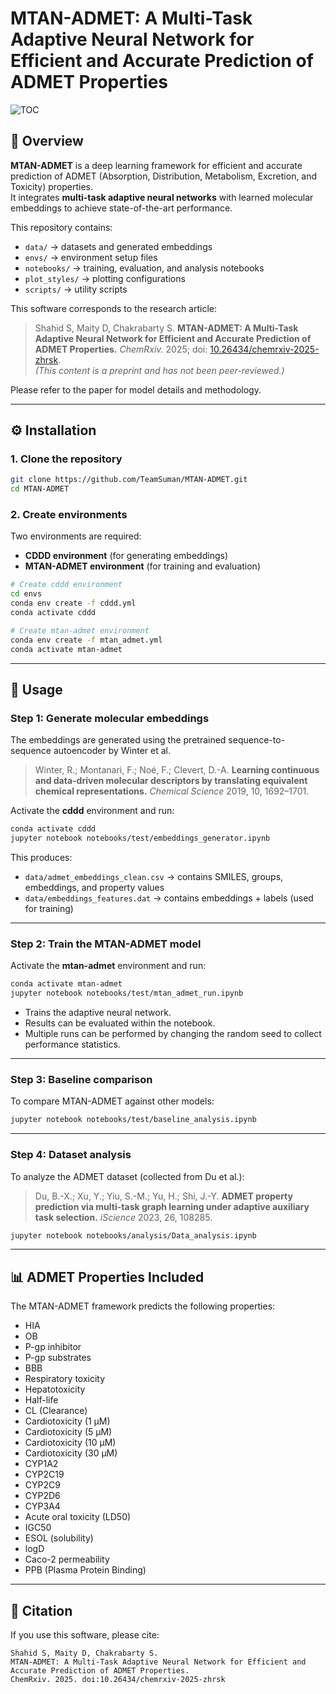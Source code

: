 

# MTAN-ADMET: A Multi-Task Adaptive Neural Network for Efficient and Accurate Prediction of ADMET Properties  

![TOC](TOC_admet.png)  

## 📖 Overview  
**MTAN-ADMET** is a deep learning framework for efficient and accurate prediction of ADMET (Absorption, Distribution, Metabolism, Excretion, and Toxicity) properties.  
It integrates **multi-task adaptive neural networks** with learned molecular embeddings to achieve state-of-the-art performance.  

This repository contains:  
- `data/` → datasets and generated embeddings  
- `envs/` → environment setup files  
- `notebooks/` → training, evaluation, and analysis notebooks  
- `plot_styles/` → plotting configurations  
- `scripts/` → utility scripts  

This software corresponds to the research article:  
> Shahid S, Maity D, Chakrabarty S. **MTAN-ADMET: A Multi-Task Adaptive Neural Network for Efficient and Accurate Prediction of ADMET Properties.** *ChemRxiv.* 2025; doi: [10.26434/chemrxiv-2025-zhrsk](https://doi.org/10.26434/chemrxiv-2025-zhrsk).  
> *(This content is a preprint and has not been peer-reviewed.)*  

Please refer to the paper for model details and methodology.  

---

## ⚙️ Installation  

### 1. Clone the repository  
```bash
git clone https://github.com/TeamSuman/MTAN-ADMET.git
cd MTAN-ADMET
````

### 2. Create environments

Two environments are required:

* **CDDD environment** (for generating embeddings)
* **MTAN-ADMET environment** (for training and evaluation)

```bash
# Create cddd environment
cd envs
conda env create -f cddd.yml
conda activate cddd

# Create mtan-admet environment
conda env create -f mtan_admet.yml
conda activate mtan-admet
```

---

## 🚀 Usage

### Step 1: Generate molecular embeddings

The embeddings are generated using the pretrained sequence-to-sequence autoencoder by Winter et al.

> Winter, R.; Montanari, F.; Noé, F.; Clevert, D.-A. **Learning continuous and data-driven molecular descriptors by translating equivalent chemical representations.** *Chemical Science* 2019, 10, 1692–1701.

Activate the **cddd** environment and run:

```bash
conda activate cddd
jupyter notebook notebooks/test/embeddings_generator.ipynb
```

This produces:

* `data/admet_embeddings_clean.csv` → contains SMILES, groups, embeddings, and property values
* `data/embeddings_features.dat` → contains embeddings + labels (used for training)

---

### Step 2: Train the MTAN-ADMET model

Activate the **mtan-admet** environment and run:

```bash
conda activate mtan-admet
jupyter notebook notebooks/test/mtan_admet_run.ipynb
```

* Trains the adaptive neural network.
* Results can be evaluated within the notebook.
* Multiple runs can be performed by changing the random seed to collect performance statistics.

---

### Step 3: Baseline comparison

To compare MTAN-ADMET against other models:

```bash
jupyter notebook notebooks/test/baseline_analysis.ipynb
```

---

### Step 4: Dataset analysis

To analyze the ADMET dataset (collected from Du et al.):

> Du, B.-X.; Xu, Y.; Yiu, S.-M.; Yu, H.; Shi, J.-Y. **ADMET property prediction via multi-task graph learning under adaptive auxiliary task selection.** *iScience* 2023, 26, 108285.

```bash
jupyter notebook notebooks/analysis/Data_analysis.ipynb
```

---

## 📊 ADMET Properties Included

The MTAN-ADMET framework predicts the following properties:  

- HIA  
- OB  
- P-gp inhibitor  
- P-gp substrates  
- BBB  
- Respiratory toxicity  
- Hepatotoxicity  
- Half-life  
- CL (Clearance)  
- Cardiotoxicity (1 μM)  
- Cardiotoxicity (5 μM)  
- Cardiotoxicity (10 μM)  
- Cardiotoxicity (30 μM)  
- CYP1A2  
- CYP2C19  
- CYP2C9  
- CYP2D6  
- CYP3A4  
- Acute oral toxicity (LD50)  
- IGC50  
- ESOL (solubility)  
- logD  
- Caco-2 permeability  
- PPB (Plasma Protein Binding) 

---

## 📑 Citation

If you use this software, please cite:

```
Shahid S, Maity D, Chakrabarty S. 
MTAN-ADMET: A Multi-Task Adaptive Neural Network for Efficient and Accurate Prediction of ADMET Properties. 
ChemRxiv. 2025. doi:10.26434/chemrxiv-2025-zhrsk
```

